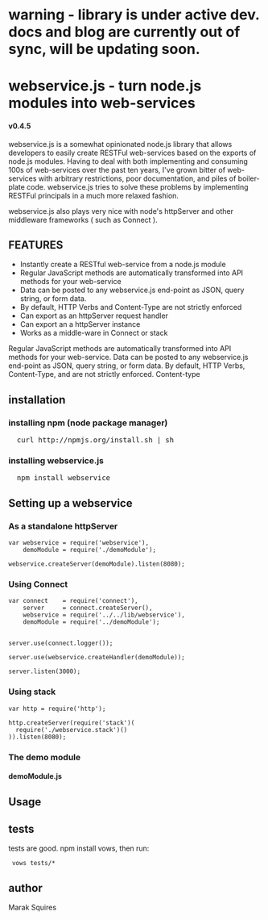 # warning - library is under active dev. docs and blog are currently out of sync, will be updating soon.

# webservice.js - turn node.js modules into web-services
#### v0.4.5
webservice.js is a somewhat opinionated node.js library that allows developers to easily create RESTFul web-services based on the exports of node.js modules. Having to deal with both implementing and consuming 100s of web-services over the past ten years, I've grown bitter of web-services with arbitrary restrictions, poor documentation, and piles of boiler-plate code. webservice.js tries to solve these problems by implementing RESTFul principals in a much more relaxed fashion. 

webservice.js also plays very nice with node's httpServer and other middleware frameworks ( such as Connect ).


## FEATURES

- Instantly create a  RESTful web-service from a node.js module
- Regular JavaScript methods are automatically transformed into API methods for your web-service
- Data can be posted to any webservice.js end-point as JSON, query string, or form data.
- By default, HTTP Verbs and Content-Type are not strictly enforced
- Can export as an httpServer request handler
- Can export an a httpServer instance
- Works as a middle-ware in Connect or stack

Regular JavaScript methods are automatically transformed into API methods for your web-service. Data can be posted to any webservice.js end-point as JSON, query string, or form data. By default, HTTP Verbs, Content-Type, and  are not strictly enforced. Content-type

## installation

### installing npm (node package manager)
<pre>
  curl http://npmjs.org/install.sh | sh
</pre>

### installing webservice.js
<pre>
  npm install webservice
</pre>

## Setting up a webservice

### As a standalone httpServer

    var webservice = require('webservice'),
        demoModule = require('./demoModule');

    webservice.createServer(demoModule).listen(8080);

### Using Connect

    var connect    = require('connect'),
        server     = connect.createServer(),
        webservice = require('../../lib/webservice'),
        demoModule = require('../demoModule');


    server.use(connect.logger());

    server.use(webservice.createHandler(demoModule));

    server.listen(3000);

### Using stack

    var http = require('http');

    http.createServer(require('stack')(
      require('./webservice.stack')()
    )).listen(8080);



### The demo module

#### demoModule.js

## Usage

## tests

tests are good. npm install vows, then run:

     vows tests/*


## author

Marak Squires